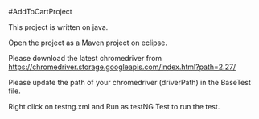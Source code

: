 #AddToCartProject

This project is written on java.

Open the project as a Maven project on eclipse.

Please download the latest chromedriver from https://chromedriver.storage.googleapis.com/index.html?path=2.27/ 

Please update the path of your chromedriver (driverPath) in the BaseTest file.

Right click on testng.xml and Run as testNG Test to run the test.
